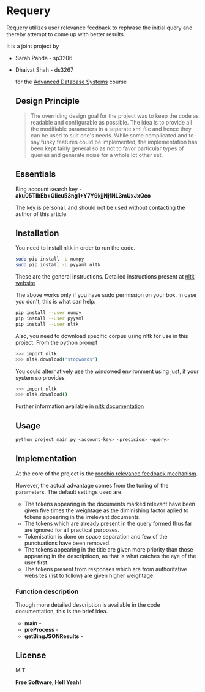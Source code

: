Requery
=========

Requery utilizes user relevance feedback to rephrase the initial query and thereby attempt to come up with better results.

It is a joint project by
  - Sarah Panda - sp3206
  - Dhaivat Shah - ds3267

    for the [Advanced Database Systems](http://www.cs.columbia.edu/~gravano/cs6111/) course

    Design Principle
    ----------------

    > The overriding design goal for the project
    > was to keep the code as readable and configurable as possible. 
    > The idea is to provide all the modifiable parameters
    > in a separate xml file and hence they can be used to suit one's 
    > needs. While some complicated and to-say funky features
    > could be implemented, the implementation has been kept fairly general
    > so as not to favor particular types of queries and generate noise for
    > a whole lot other set.


    Essentials
    ----

    Bing account search key - **aku05TIbEb+Glieu53ng1+Y7Y9kjjNjfNL3mUxJxQco**

    The key is personal, and should not be used without contacting the author of this article.

    Installation
    --------------

    You need to install nltk in order to run the code.

    ```sh
    sudo pip install -U numpy
    sudo pip install -U pyyaml nltk
    ```
    These are the general instructions. Detailed instructions present at [nltk website](http://www.nltk.org/install.html)

    The above works only if you have sudo permission on your box. In case you don't, this is what can help:
    
    ```sh
    pip install --user numpy
    pip install --user pyyaml
    pip install --user nltk
    ```
    
    Also, you need to download specific corpus using nltk for use in this project. From the python prompt

    ```sh
    >>> import nltk
    >>> nltk.download("stopwords")
    ```
    You could alternatively use the windowed environment using just, if your system so provides
    ```sh
    >>> import nltk
    >>> nltk.download()
    ```
    Further information available in [nltk documentation](http://www.nltk.org/data.html)
    

    Usage
    -----------

    ```sh
    python project_main.py <account-key> <precision> <query>
    ```

    Implementation
    ---------------
    At the core of the project is the [rocchio relevance feedback mechanism](http://en.wikipedia.org/wiki/Rocchio_algorithm).

    However, the actual advantage comes from the tuning of the parameters. The default settings used are:
    - The tokens appearing in the documents marked relevant have been given five times the weightage as the diminishing factor aplied to tokens appearing in the irrelevant documents.
    - The tokens which are already present in the query formed thus far are ignored for all practical purposes.
    - Tokenisation is done on space separation and few of the punctuations have been removed.
    - The tokens appearing in the title are given more priority than those appearing in the descriptioon, as that is what catches the eye of the user first.
    - The tokens present from responses which are from authoritative websites (list to follow) are given higher weightage.


    ### Function description
    Though more detailed description is available in the code documentation, this is the brief idea.

    * **main** - 
    * **preProcess** - 
    * **getBingJSONResults** - 


    License
    ----

    MIT


    **Free Software, Hell Yeah!**
